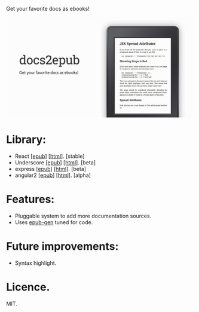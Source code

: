 Get your favorite docs as ebooks!

[![docs2epub](docs/og.jpg)](http://javier.xyz/docs2epub/)

# Library:
* React [[epub]](http://javier.xyz/docs2epub/download/react.epub) [[html]](http://javier.xyz/docs2epub/download/react.html). [stable]
* Underscore [[epub]](http://javier.xyz/docs2epub/download/underscore.epub) [[html]](http://javier.xyz/docs2epub/download/underscore.html). [beta]
* express [[epub]](http://javier.xyz/docs2epub/download/express.epub) [[html]](http://javier.xyz/docs2epub/download/express.html). [beta]
* angular2 [[epub]](http://javier.xyz/docs2epub/download/angular2.epub) [[html]](http://javier.xyz/docs2epub/download/angular2.html). [alpha]

# Features:
* Pluggable system to add more documentation sources.
* Uses [epub-gen](https://github.com/cyrilis/epub-gen) tuned for code.

# Future improvements:
* Syntax highlight.

# Licence.
MIT.
